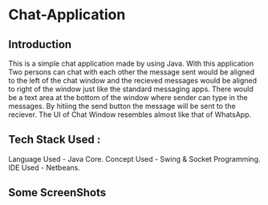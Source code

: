 # Chat-Application
## Introduction 
This is a simple chat application made by using Java. With this application 
Two persons can chat with each other the message sent would be aligned to 
the left of the chat window and the recieved messages would be aligned to 
right of the window just like the standard messaging apps. There would be 
a text area at the bottom of the window where sender can type in the 
messages. By hitiing the send button the message will be sent to the reciever.
The UI of Chat Window resembles almost like that of WhatsApp.

## Tech Stack Used :
Language Used -  Java Core.
Concept Used - Swing & Socket Programming.
IDE Used - Netbeans.

## Some ScreenShots

